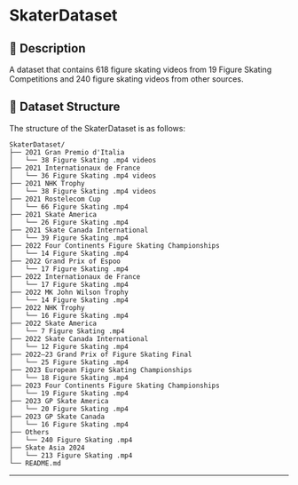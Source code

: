 # SkaterDataset

## 📌 **Description**

A dataset that contains 618 figure skating videos from 19 Figure Skating Competitions and 240 figure skating videos from other sources.

## 📂 **Dataset Structure**

The structure of the SkaterDataset is as follows:

```
SkaterDataset/
├── 2021 Gran Premio d'Italia
│   └── 38 Figure Skating .mp4 videos
├── 2021 Internationaux de France
│   └── 36 Figure Skating .mp4 videos
├── 2021 NHK Trophy
│   └── 38 Figure Skating .mp4 videos
├── 2021 Rostelecom Cup
│   └── 66 Figure Skating .mp4
├── 2021 Skate America
│   └── 26 Figure Skating .mp4
├── 2021 Skate Canada International
│   └── 39 Figure Skating .mp4
├── 2022 Four Continents Figure Skating Championships
│   └── 14 Figure Skating .mp4
├── 2022 Grand Prix of Espoo
│   └── 17 Figure Skating .mp4
├── 2022 Internationaux de France
│   └── 17 Figure Skating .mp4
├── 2022 MK John Wilson Trophy
│   └── 14 Figure Skating .mp4
├── 2022 NHK Trophy
│   └── 16 Figure Skating .mp4
├── 2022 Skate America
│   └── 7 Figure Skating .mp4
├── 2022 Skate Canada International
│   └── 12 Figure Skating .mp4
├── 2022–23 Grand Prix of Figure Skating Final
│   └── 25 Figure Skating .mp4
├── 2023 European Figure Skating Championships
│   └── 18 Figure Skating .mp4
├── 2023 Four Continents Figure Skating Championships
│   └── 19 Figure Skating .mp4
├── 2023 GP Skate America
│   └── 20 Figure Skating .mp4
├── 2023 GP Skate Canada
│   └── 16 Figure Skating .mp4
├── Others
│   └── 240 Figure Skating .mp4
├── Skate Asia 2024
│   └── 213 Figure Skating .mp4
└── README.md
```

---
